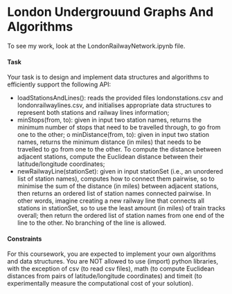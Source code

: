 # London Undergrouund Graphs And Algorithms

To see my work, look at the LondonRailwayNetwork.ipynb file.

#### Task
Your task is to design and implement data structures and algorithms to efficiently support the following API:
- loadStationsAndLines(): reads the provided files londonstations.csv and londonrailwaylines.csv, and initialises appropriate data structures to represent both stations and railway lines information;
- minStops(from, to): given in input two station names, returns the minimum number of stops that need to be travelled through, to go from one to the other; o minDistance(from, to): given in input two station names, returns the minimum
distance (in miles) that needs to be travelled to go from one to the other. To compute the distance between adjacent stations, compute the Euclidean distance between their latitude/longitude coordinates;
- newRailwayLine(stationSet): given in input stationSet (i.e., an unordered list of station names), computes how to connect them pairwise, so to minimise the sum of the distance (in miles) between adjacent stations, then returns an ordered list of station names connected pairwise. In other words, imagine
creating a new railway line that connects all stations in stationSet, so to use the least amount (in miles) of train tracks overall; then return the ordered list of station names from one end of the line to the other. No branching of the line is allowed.

#### Constraints
For this coursework, you are expected to implement your own algorithms and data structures. You are NOT allowed to use (import) python libraries, with the exception of csv (to read csv files), math (to compute Euclidean distances from pairs of latitude/longitude coordinates) and timeit (to experimentally measure the computational cost of your solution).
